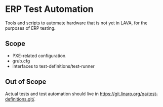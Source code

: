 ERP Test Automation
===================

Tools and scripts to automate hardware that is not yet in LAVA, for the
purposes of ERP testing.

Scope
-----

- PXE-related configuration. 
- grub.cfg
- interfaces to test-definitions/test-runner

Out of Scope
------------

Actual tests and test automation should live in https://git.linaro.org/qa/test-definitions.git/.
